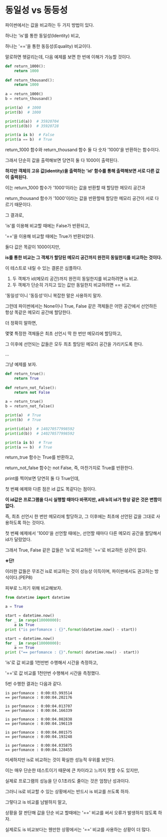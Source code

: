 # 동일성 vs 동등성

파이썬에서는 값을 비교하는 두 가지 방법이 있다.

하나는 'is'를 통한 동일성(Identity) 비교,

하나는 '=='을 통한 동등성(Equality) 비교이다.

말로하면 헷갈리는데, 다음 예제를 보면 한 번에 이해가 가능할 것이다.

```python
def return_1000():
    return 1000
    
def return_thousand():
    return 1000
    
a = return_1000()
b = return_thousand()

print(a)  # 1000
print(b)  # 1000

print(id(a))  # 35920704
print(id(b))  # 35920728

print(a is b)  # False
print(a == b)  # True
```

return_1000 함수와 return_thousand 함수 둘 다 숫자 '1000'을 반환하는 함수이다.

그래서 단순히 값을 출력해보면 당연히 둘 다 1000이 출력된다.

**하지만 객체의 고유 값(identity)을 출력하는 'id' 함수를 통해 출력해보면 서로 다른 값이 출력된다.**

이는 return_1000 함수가 '1000'이라는 값을 반환할 때 할당한 메모리 공간과

return_thousand 함수가 '1000'이라는 값을 반환할때 할당한 메모리 공간이 서로 다르기 때문이다.

그 결과로,

'is'를 이용해 비교할 때에는 False가 반환되고,

'=='을 이용해 비교할 때에는 True가 반환되었다.

둘다 값은 똑같이 1000이지만, 

**is를 통한 비교는 그 객체가 할당된 메모리 공간까지 완전히 동일한지를 비교하는 것이다.**

이 테스트로 내릴 수 있는 결론은 심플하다.

1. 두 객체가 id(메모리 공간)까지 완전히 동일한지를 비교하려면 is 비교.
2. 두 객체가 단순히 가지고 있는 값만 동일한지 비교하려면 == 비교.

'동일성'이니 '동등성'이니 복잡한 말은 사용하지 말자.

그런데 파이썬에서는 None이나 True, False 같은 객체들은 어떤 공간에서 선언하든 항상 똑같은 메모리 공간에 할당한다.

더 정확히 말하면,

몇몇 특정한 객체들은 최초 선언시 딱 한 번만 메모리에 할당하고,

그 이후에 선언되는 값들은 모두 최초 할당된 메모리 공간을 가리키도록 한다.

...

그냥 예제를 보자.

```python
def return_true():
    return True
    
def return_not_false():
    return not False
    
a = return_true()
b = return_not_false()

print(a)  # True
print(b)  # True

print(id(a))  # 140270577998592
print(id(b))  # 140270577998592

print(a is b)  # True
print(a == b)  # True
```

return_true 함수는 True를 반환하고,

return_not_false 함수는 not False, 즉, 마찬가지로 True를 반환한다.

print를 찍어보면 당연히 둘 다 True인데,

첫 번째 예제와 다른 점은 id 값도 똑같다는 점이다.

**이 id값은 프로그램을 다시 실행할 때마다 바뀌지만, a와 b의 id가 항상 같은 것은 변함이 없다.**

즉, 최초 선언시 한 번만 메모리에 할당하고, 그 이후에는 최초에 선언된 값을 그대로 사용하도록 하는 것이다.

첫 번째 예제에서 '1000'을 선언할 때에는, 선언할 때마다 다른 메모리 공간을 할당해서 id가 달랐었다.

그래서 True, False 같은 값들은 'is'로 비교하든 '=='로 비교하든 상관이 없다.

**※단!**

이러한 값들은 무조건 is로 비교하는 것이 성능상 이득이며, 파이썬에서도 권고하는 방식이다.(PEP8)

피부로 느끼기 위해 비교해보자.

```python
from datetime import datetime

a = True

start = datetime.now()
for _ in range(10000000):
    a is True
print ("is perfomance : {}".format(datetime.now() - start))

start = datetime.now()
for _ in range(10000000):
    a == True
print ("== perfomance : {}".format( datetime.now() - start))
```

'is'로 값 비교를 1천만번 수행해서 시간을 측정하고,

'=='로 값 비교를 1천만번 수행해서 시간을 측정했다.

5번 수행한 결과는 다음과 같다.

```
is perfomance : 0:00:03.993514
== perfomance : 0:00:04.202176

is perfomance : 0:00:04.013707
== perfomance : 0:00:04.166339

is perfomance : 0:00:04.002838
== perfomance : 0:00:04.196119

is perfomance : 0:00:04.001575
== perfomance : 0:00:04.193248

is perfomance : 0:00:04.035875
== perfomance : 0:00:04.128455
```

미세하지만 is로 비교하는 것이 확실한 성능적 우위를 보인다.

이는 매우 단순한 테스트이기 때문에 큰 차이라고 느끼지 못할 수도 있지만,

실제로 프로그램의 성능을 단 0.1초라도 줄이는 것은 엄청난 성과이다.

그러니 is로 비교할 수 있는 상황에서는 반드시 is 비교를 쓰도록 하자.

그렇다고 is 비교를 남발하지 말고,

상황을 잘 판단해 값을 단순 비교 할때에는 '==' 비교를 써서 오류가 발생하지 않도록 하자.

실제로도 is 비교보다는 웬만한 상황에서는 '==' 비교를 사용하는 상황이 더 많다.
